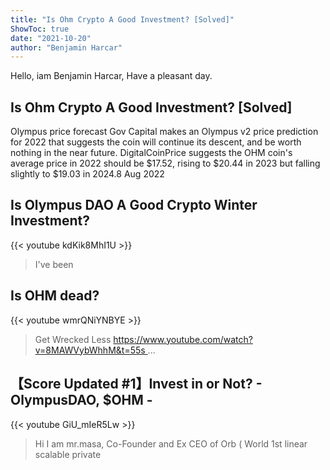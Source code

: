 ```yaml
---
title: "Is Ohm Crypto A Good Investment? [Solved]"
ShowToc: true 
date: "2021-10-20"
author: "Benjamin Harcar" 
---
```


Hello, iam Benjamin Harcar, Have a pleasant day.
## Is Ohm Crypto A Good Investment? [Solved]
Olympus price forecast Gov Capital makes an Olympus v2 price prediction for 2022 that suggests the coin will continue its descent, and be worth nothing in the near future. DigitalCoinPrice suggests the OHM coin's average price in 2022 should be $17.52, rising to $20.44 in 2023 but falling slightly to $19.03 in 2024.8 Aug 2022

## Is Olympus DAO A Good Crypto Winter Investment?
{{< youtube kdKik8MhI1U >}}
>I've been 

## Is OHM dead?
{{< youtube wmrQNiYNBYE >}}
>Get Wrecked Less https://www.youtube.com/watch?v=8MAWVybWhhM&t=55s ...

## 【Score Updated #1】Invest in or Not? - OlympusDAO, $OHM -
{{< youtube GiU_mIeR5Lw >}}
>Hi I am mr.masa, Co-Founder and Ex CEO of Orb ( World 1st linear scalable private 


